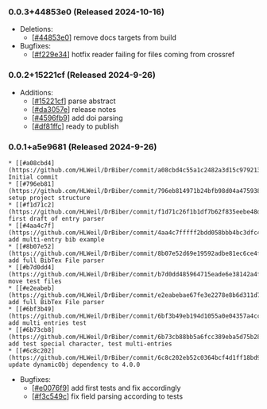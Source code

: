 ### 0.0.3+44853e0 (Released 2024-10-16)
* Deletions:
    * [[#44853e0](https://github.com/HLWeil/DrBiber/commit/44853e0466c882058c1ae89174e3d4679e1bb1d7)] remove docs targets from build
* Bugfixes:
    * [[#f229e34](https://github.com/HLWeil/DrBiber/commit/f229e341dbf963b7f08802b19712ecebbc8fdded)] hotfix reader failing for files coming from crossref

### 0.0.2+15221cf (Released 2024-9-26)
* Additions:
    * [[#15221cf](https://github.com/HLWeil/DrBiber/commit/15221cf285af3eb4ec002fa805039fc53262b5b5)] parse abstract
    * [[#da3057e](https://github.com/HLWeil/DrBiber/commit/da3057ef98ae1da9ba2c5a3c822942dc2f4a23dc)] release notes
    * [[#4596fb9](https://github.com/HLWeil/DrBiber/commit/4596fb9acb5c8ad89274e28c5775364473dabca5)] add doi parsing
    * [[#df81ffc](https://github.com/HLWeil/DrBiber/commit/df81ffc969ff06d52954890699e553268797ea42)] ready to publish

### 0.0.1+a5e9681 (Released 2024-9-26)
    * [[#a08cbd4](https://github.com/HLWeil/DrBiber/commit/a08cbd4c55a1c2482a3d15c979213d46f6a0c792)] Initial commit
    * [[#796eb81](https://github.com/HLWeil/DrBiber/commit/796eb814971b24bfb98d04a475938a9ed223050b)] setup project structure
    * [[#f1d71c2](https://github.com/HLWeil/DrBiber/commit/f1d71c26f1b1df7b62f835eebe48d54bb49daa9f)] first draft of entry parser
    * [[#4aa4c7f](https://github.com/HLWeil/DrBiber/commit/4aa4c7fffff2bdd058bbb4bc3dfc488a3dde5ced)] add multi-entry bib example
    * [[#8b07e52](https://github.com/HLWeil/DrBiber/commit/8b07e52d69e19592adbe81ec6ce4f27427469c39)] add full BibTex File parser
    * [[#b7d0dd4](https://github.com/HLWeil/DrBiber/commit/b7d0dd485964715eade6e38142a4f045393d6e3d)] move test files
    * [[#e2eabeb](https://github.com/HLWeil/DrBiber/commit/e2eabebae67fe3e2278e8b6d311d71f7c10f4a3b)] add full BibTex File parser
    * [[#6bf3b49](https://github.com/HLWeil/DrBiber/commit/6bf3b49eb194d1055a0e04357a4cce941c064c2d)] add multi entries test
    * [[#6b73cb8](https://github.com/HLWeil/DrBiber/commit/6b73cb88bb5a6fcc389eba5d75b28475693e40b7)] add test special character, test multi-entries
    * [[#6c8c202](https://github.com/HLWeil/DrBiber/commit/6c8c202eb52c0364bcf4d1ff18bd9870e910909e)] update dynamicObj dependency to 4.0.0
* Bugfixes:
    * [[#e0076f9](https://github.com/HLWeil/DrBiber/commit/e0076f995ec16da5b081cedccf6b5e794c3fe1c8)] add first tests and fix accordingly
    * [[#f3c549c](https://github.com/HLWeil/DrBiber/commit/f3c549c65cd090cfe207552eb062b7aac814d50b)] fix field parsing according to tests

